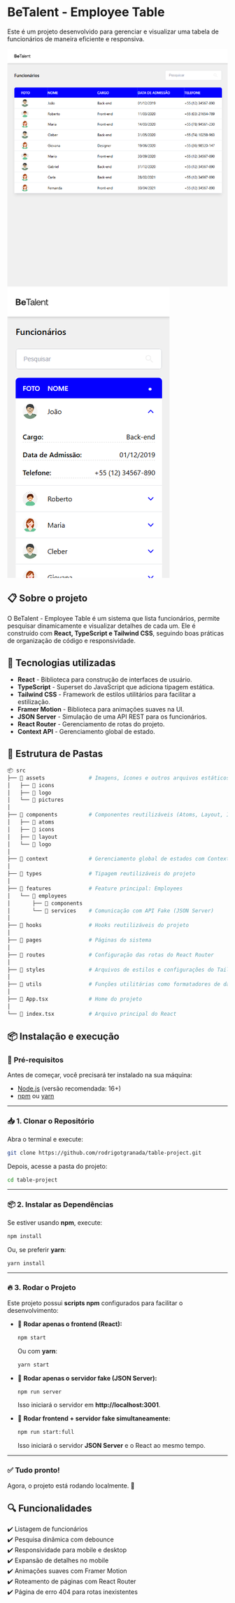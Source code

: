 # BeTalent - Employee Table

Este é um projeto desenvolvido para gerenciar e visualizar uma tabela de funcionários de maneira eficiente e responsiva.

![BeTalent Preview Desktop](src/assets/screenshots/previewDesk.png)
![BeTalent Preview Mobile](src/assets/screenshots/previewMob.png)

## 📋 **Sobre o projeto**

O BeTalent - Employee Table é um sistema que lista funcionários, permite pesquisar dinamicamente e visualizar detalhes de cada um. Ele é construído com **React, TypeScript e Tailwind CSS**, seguindo boas práticas de organização de código e responsividade.

## 🚀 **Tecnologias utilizadas**

- **React** - Biblioteca para construção de interfaces de usuário.
- **TypeScript** - Superset do JavaScript que adiciona tipagem estática.
- **Tailwind CSS** - Framework de estilos utilitários para facilitar a estilização.
- **Framer Motion** - Biblioteca para animações suaves na UI.
- **JSON Server** - Simulação de uma API REST para os funcionários.
- **React Router** - Gerenciamento de rotas do projeto.
- **Context API** - Gerenciamento global de estado.

## 📂 **Estrutura de Pastas**

```bash
📦 src
├── 📂 assets              # Imagens, ícones e outros arquivos estáticos
│   ├── 📂 icons
│   ├── 📂 logo
│   └── 📂 pictures
│
├── 📂 components          # Componentes reutilizáveis (Atoms, Layout, Ícones)
│   ├── 📂 atoms
│   ├── 📂 icons
│   ├── 📂 layout
│   └── 📂 logo
│
├── 📂 context             # Gerenciamento global de estados com Context API
│
├── 📂 types               # Tipagem reutilizáveis do projeto
│
├── 📂 features            # Feature principal: Employees
│   └── 📂 employees
│       ├── 📂 components 
│       └── 📂 services    # Comunicação com API Fake (JSON Server)
│
├── 📂 hooks               # Hooks reutilizáveis do projeto
│
├── 📂 pages               # Páginas do sistema
│
├── 📂 routes              # Configuração das rotas do React Router
│
├── 📂 styles              # Arquivos de estilos e configurações do Tailwind
│
├── 📂 utils               # Funções utilitárias como formatadores de dados
│
├── 📄 App.tsx             # Home do projeto
│
└── 📄 index.tsx           # Arquivo principal do React
```



 ## 📦 **Instalação e execução**

### 🔧 **Pré-requisitos**
Antes de começar, você precisará ter instalado na sua máquina:
- [Node.js](https://nodejs.org/en/) (versão recomendada: 16+)
- [npm](https://www.npmjs.com/) ou [yarn](https://yarnpkg.com/)

---

### 📥 **1. Clonar o Repositório**
Abra o terminal e execute:
```bash
git clone https://github.com/rodrigotgranada/table-project.git
```
Depois, acesse a pasta do projeto:
```bash
cd table-project
```

---

### 📦 **2. Instalar as Dependências**
Se estiver usando **npm**, execute:
```bash
npm install
```
Ou, se preferir **yarn**:
```bash
yarn install
```

---

### 🔥 **3. Rodar o Projeto**
Este projeto possui **scripts npm** configurados para facilitar o desenvolvimento:

- 🔹 **Rodar apenas o frontend (React):**
  ```bash
  npm start
  ```
  Ou com **yarn**:
  ```bash
  yarn start
  ```

- 🔹 **Rodar apenas o servidor fake (JSON Server):**
  ```bash
  npm run server
  ```
  Isso iniciará o servidor em **http://localhost:3001**.

- 🔹 **Rodar frontend + servidor fake simultaneamente:**
  ```bash
  npm run start:full
  ```
  Isso iniciará o servidor **JSON Server** e o React ao mesmo tempo.

---


### ✅ **Tudo pronto!**
Agora, o projeto está rodando localmente. 🎉


## 🔍 **Funcionalidades**
✔️ Listagem de funcionários  
✔️ Pesquisa dinâmica com debounce  
✔️ Responsividade para mobile e desktop  
✔️ Expansão de detalhes no mobile  
✔️ Animações suaves com Framer Motion  
✔️ Roteamento de páginas com React Router  
✔️ Página de erro 404 para rotas inexistentes  
